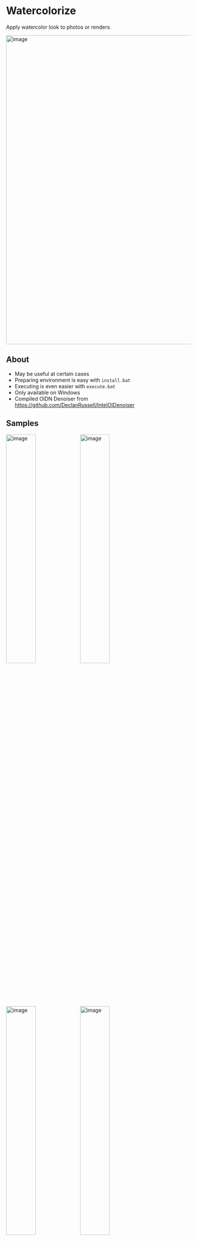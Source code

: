 # Watercolorize
Apply watercolor look to photos or renders.

<img width="843" alt="image" src="https://user-images.githubusercontent.com/66480156/144492771-c38f4692-53b1-42b4-a0c5-9b5a737d394c.png">

## About
* May be useful at certain cases
* Preparing environment is easy with `install.bat`
* Executing is even easier with `execute.bat`
* Only available on Windows
* Compiled OIDN Denoiser from https://github.com/DeclanRussell/IntelOIDenoiser
## Samples

<img width="40%" alt="image" src="https://user-images.githubusercontent.com/66480156/144493200-2bd37efe-29d7-4c58-9040-2d90fde2aedb.jpg"><img width="40%" alt="image" src="https://user-images.githubusercontent.com/66480156/144493204-5287348d-96f4-4caa-a21c-cec19cd5e377.jpg">
<img width="40%" alt="image" src="https://user-images.githubusercontent.com/66480156/144493205-63957d62-3505-4e17-9c9a-50ff0fda6b02.jpg"><img width="40%" alt="image" src="https://user-images.githubusercontent.com/66480156/144493208-ce4c0aea-79f7-49c7-bdb5-843bad9004dc.jpg">
<img width="40%" alt="image" src="https://user-images.githubusercontent.com/66480156/144493211-66b4a877-d0b6-4708-b33e-10ccedfec88d.jpg"><img width="40%" alt="image" src="https://user-images.githubusercontent.com/66480156/144493215-27a32747-1889-4994-9d34-ab6da2f8ff00.jpg">
<img width="40%" alt="image" src="https://user-images.githubusercontent.com/66480156/144493217-58fb938b-c900-4a6b-87c9-e79143e72e9d.jpg"><img width="40%" alt="image" src="https://user-images.githubusercontent.com/66480156/144493221-d8567af2-a672-4d5f-9946-0fcf40dc303e.jpg">
